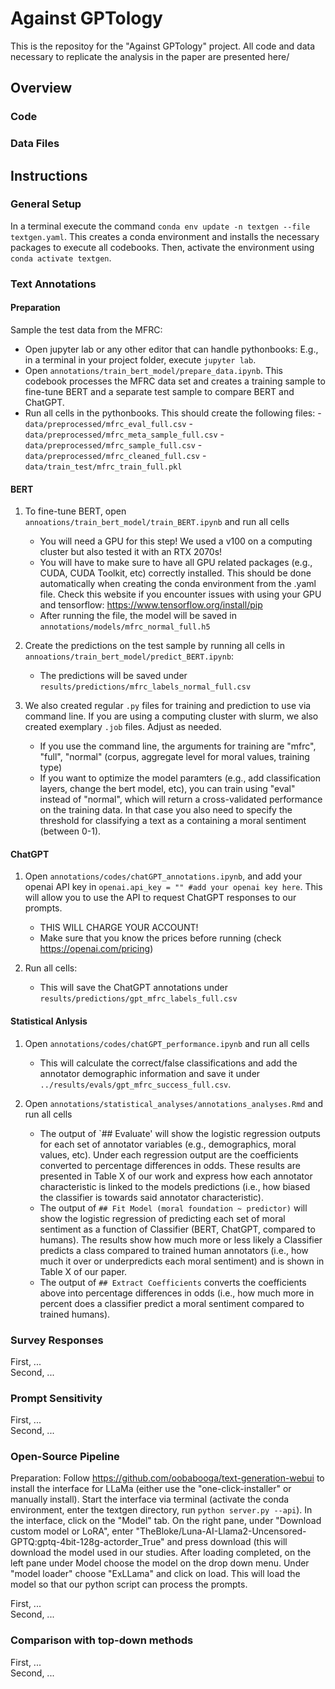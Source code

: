 # Against GPTology
This is the repositoy for the "Against GPTology" project. All code and data necessary to replicate the analysis in the paper are presented here/

## Overview
### Code

### Data Files

## Instructions
### General Setup
In a terminal execute the command `conda env update -n textgen --file textgen.yaml`. This creates a conda environment and installs the necessary packages to execute all codebooks. Then, activate the environment using `conda activate textgen`.

### Text Annotations
#### Preparation
Sample the test data from the MFRC:
  - Open jupyter lab or any other editor that can handle pythonbooks: E.g., in a terminal in your project folder, execute `jupyter lab`.
  - Open `annotations/train_bert_model/prepare_data.ipynb`. This codebook processes the MFRC data set and creates a training sample to fine-tune BERT and a separate test sample to compare BERT and ChatGPT.
  - Run all cells in the pythonbooks. This should create the following files:
        - `data/preprocessed/mfrc_eval_full.csv`
        - `data/preprocessed/mfrc_meta_sample_full.csv`
        - `data/preprocessed/mfrc_sample_full.csv`
        - `data/preprocessed/mfrc_cleaned_full.csv`
        - `data/train_test/mfrc_train_full.pkl`
      
#### BERT
1. To fine-tune BERT, open `annoations/train_bert_model/train_BERT.ipynb` and run all cells
   - You will need a GPU for this step! We used a v100 on a computing cluster but also tested it with an RTX 2070s!
   - You will have to make sure to have all GPU related packages (e.g., CUDA, CUDA Toolkit, etc) correctly installed. This should be done automatically when creating the conda environment from the .yaml file. Check this website if you encounter issues with using your GPU and tensorflow: https://www.tensorflow.org/install/pip
   - After running the file, the model will be saved in `annotations/models/mfrc_normal_full.h5`

2. Create the predictions on the test sample by running all cells in `annoations/train_bert_model/predict_BERT.ipynb`:
     - The predictions will be saved under `results/predictions/mfrc_labels_normal_full.csv`

3. We also created regular `.py` files for training and prediction to use via command line. If you are using a computing cluster with slurm, we also created exemplary `.job` files. Adjust as needed.
     - If you use the command line, the arguments for training are "mfrc", "full", "normal" (corpus, aggregate level for moral values, training type)
     - If you want to optimize the model paramters (e.g., add classification layers, change the bert model, etc), you can train using "eval" instead of "normal", which will return a cross-validated performance on the training data. In that case you also need to specify the threshold for classifying a text as a containing a moral sentiment (between 0-1).

#### ChatGPT
1. Open `annotations/codes/chatGPT_annotations.ipynb`, and add your openai API key in `openai.api_key = "" #add your openai key here`. This will allow you to use the API to request ChatGPT responses to our prompts.
     - THIS WILL CHARGE YOUR ACCOUNT!
     - Make sure that you know the prices before running (check https://openai.com/pricing)

2. Run all cells:
     - This will save the ChatGPT annotations under `results/predictions/gpt_mfrc_labels_full.csv`
  
#### Statistical Anlysis
1. Open `annotations/codes/chatGPT_performance.ipynb` and run all cells
     - This will calculate the correct/false classifications and add the annotator demographic information and save it under `../results/evals/gpt_mfrc_success_full.csv`.

2. Open `annotations/statistical_analyses/annotations_analyses.Rmd` and run all cells
     - The output of `## Evaluate' will show the logistic regression outputs for each set of annotator variables (e.g., demographics, moral values, etc). Under each regression output are the coefficients converted to percentage differences in odds. These results are presented in Table X of our work and express how each annotator characteristic is linked to the models predictions (i.e., how biased the classifier is towards said annotator characteristic).
     - The output of `## Fit Model (moral foundation ~ predictor)` will show the logistic regression of predicting each set of moral sentiment as a function of Classifier (BERT, ChatGPT, compared to humans). The results show how much more or less likely a Classifier predicts a class compared to trained human annotators (i.e., how much it over or underpredicts each moral sentiment) and is shown in Table X of our paper.
     - The output of `## Extract Coefficients` converts the coefficients above into percentage differences in odds (i.e., how much more in percent does a classifier predict a moral sentiment compared to trained humans).

### Survey Responses
First, ... <br>
Second, ... <br>

### Prompt Sensitivity
First, ... <br>
Second, ... <br>

### Open-Source Pipeline
Preparation: Follow https://github.com/oobabooga/text-generation-webui to install the interface for LLaMa (either use the "one-click-installer" or manually install). Start the interface via terminal (activate the conda environment, enter the textgen directory, run `python server.py --api`). In the interface, click on the "Model" tab. On the right pane, under "Download custom model or LoRA", enter "TheBloke/Luna-AI-Llama2-Uncensored-GPTQ:gptq-4bit-128g-actorder_True" and press download (this will download the model used in our studies. After loading completed, on the left pane under Model choose the model on the drop down menu. Under "model loader" choose "ExLLama" and click on load. This will load the model so that our python script can process the prompts. <br>


First, ... <br>
Second, ... <br>

### Comparison with top-down methods
First, ... <br>
Second, ... <br>
